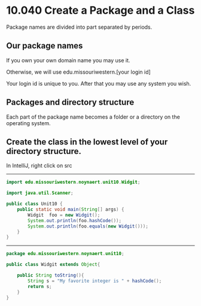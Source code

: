 # 10.040 Create a Package and a Class

Package names are divided into part separated by periods.

## Our package names

If you own your own domain name you may use it.

Otherwise, we will use edu.missouriwestern.[your login id]

Your login id is unique to you.  After that you may use any system you wish.
 
## Packages and directory structure

Each part of the package name becomes a folder or a directory on the operating system.

## Create the class in the lowest level of your directory structure.

In IntelliJ, right click on src

---

```java
import edu.missouriwestern.noynaert.unit10.Widgit;

import java.util.Scanner;

public class Unit10 {
    public static void main(String[] args) {
        Widgit  foo = new Widgit();
        System.out.println(foo.hashCode());
        System.out.println(foo.equals(new Widgit()));
    }
}
```

---

```java
package edu.missouriwestern.noynaert.unit10;

public class Widgit extends Object{

    public String toString(){
        String s = "My favorite integer is " + hashCode();
        return s;
    }
}
```
